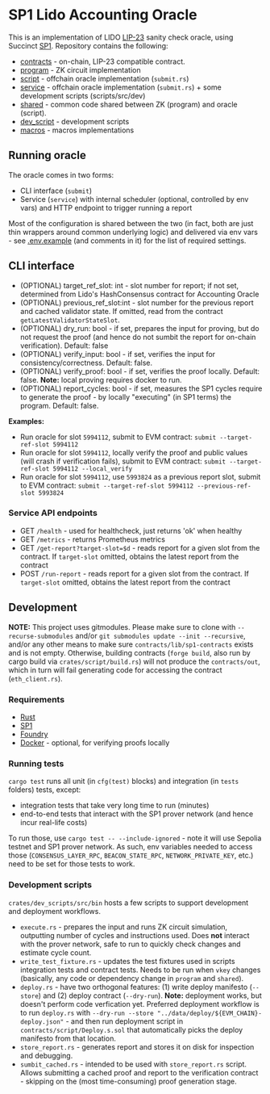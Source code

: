 # SP1 Lido Accounting Oracle

This is an implementation of LIDO [LIP-23][lip-23] sanity check oracle, using Succinct [SP1][sp1]. 
Repository contains the following:

* [contracts](contracts) - on-chain, LIP-23 compatible contract.
* [program](crates/program) - ZK circuit implementation
* [script](crates/script) - offchain oracle implementation (`submit.rs`)
* [service](crates/service) - offchain oracle implementation (`submit.rs`) + some development scripts (scripts/src/dev)
* [shared](crates/shared) - common code shared between ZK (program) and oracle (script).
* [dev_script](crates/dev_script/) - development scripts
* [macros](crates/macros/) - macros implementations

[lip-23]: https://github.com/lidofinance/lido-improvement-proposals/blob/develop/LIPS/lip-23.md
[sp1]: https://github.com/succinctlabs

## Running oracle

The oracle comes in two forms:
* CLI interface (`submit`)
* Service (`service`) with internal scheduler (optional, controlled by env vars) and HTTP endpoint to trigger running a report

Most of the configuration is shared between the two (in fact, both are just thin wrappers around common underlying logic) and
delivered via env vars - see [.env.example](.env.example) (and comments in it) for the list of required settings.

## CLI interface
* (OPTIONAL) target_ref_slot: int - slot number for report; if not set, determined from Lido's HashConsensus contract for Accounting Oracle
* (OPTIONAL) previous_ref_slot:int - slot number for the previous report and cached validator state. If omitted, read from the contract `getLatestValidatorStateSlot`.
* (OPTIONAL) dry_run: bool - if set, prepares the input for proving, but do not request the proof (and hence do not sumbit the report for on-chain verification). Default: false
* (OPTIONAL) verify_input: bool - if set, verifies the input for consistency/correctness. Default: false.
* (OPTIONAL) verify_proof: bool - if set, verifies the proof locally. Default: false. **Note:** local proving requires docker to run.
* (OPTIONAL) report_cycles: bool - if set, measures the SP1 cycles require to generate the proof - by locally "executing" (in SP1 terms) the program. Default: false.

**Examples:**

* Run oracle for slot `5994112`, submit to EVM contract: `submit --target-ref-slot 5994112`
* Run oracle for slot `5994112`, locally verify the proof and public values (will crash if verification fails), submit to EVM contract: `submit --target-ref-slot 5994112 --local_verify`
* Run oracle for slot `5994112`, use `5993824` as a previous report slot, submit to EVM contract: `submit --target-ref-slot 5994112 --previous-ref-slot 5993824`

### Service API endpoints

* GET `/health` - used for healthcheck, just returns 'ok' when healthy
* GET `/metrics` - returns Prometheus metrics
* GET `/get-report?target-slot=$d` - reads report for a given slot from the contract. If `target-slot` omitted, obtains the latest report from the contract
* POST `/run-report` - reads report for a given slot from the contract. If `target-slot` omitted, obtains the latest report from the contract


## Development

**NOTE:** This project uses gitmodules. Please make sure to clone with `--recurse-submodules` and/or 
`git submodules update --init --recursive`, and/or any other means to make sure `contracts/lib/sp1-contracts` exists
and is not empty. Otherwise, building contracts (`forge build`, also run by cargo build via `crates/script/build.rs`)
will not produce the `contracts/out`, which in turn will fail generating code for accessing the contract (`eth_client.rs`).

### Requirements

- [Rust](https://rustup.rs/)
- [SP1](https://succinctlabs.github.io/sp1/getting-started/install.html)
- [Foundry](https://book.getfoundry.sh/getting-started/installation)
- [Docker](https://docs.docker.com/get-started/get-docker/) - optional, for verifying proofs locally

### Running tests

`cargo test` runs all unit (in `cfg(test)` blocks) and integration (in `tests` folders) tests, except:
* integration tests that take very long time to run (minutes)
* end-to-end tests that interact with the SP1 prover network (and hence incur real-life costs)

To run those, use `cargo test -- --include-ignored` - note it will use Sepolia testnet and SP1 prover network. As such,
env variables needed to access those (`CONSENSUS_LAYER_RPC`, `BEACON_STATE_RPC`, `NETWORK_PRIVATE_KEY`, etc.) need to be
set for those tests to work.

### Development scripts

`crates/dev_scripts/src/bin` hosts a few scripts to support development and deployment workflows. 

* `execute.rs` - prepares the input and runs ZK circuit simulation, outputting number of cycles and instructions used.
Does **not** interact with the prover network, safe to run to quickly check changes and estimate cycle count.
* `write_test_fixture.rs` - updates the test fixtures used in scripts integration tests and contract tests. Needs to 
be run when `vkey` changes (basically, any code or dependency change in `program` and `shared`).
* `deploy.rs` - have two orthogonal features: (1) write deploy manifesto (`--store`) and (2) deploy contract (`--dry-run`).
**Note:** deployment works, but doesn't perform code verfication yet. Preferred deployment workflow is to run `deploy.rs`
with `--dry-run --store "../data/deploy/${EVM_CHAIN}-deploy.json"` - and then run deployment script in `contracts/script/Deploy.s.sol`
that automatically picks the deploy manifesto from that location.
* `store_report.rs` - generates report and stores it on disk for inspection and debugging.
* `sumbit_cached.rs` - intended to be used with `store_report.rs` script. Allows submitting a cached proof
and report to the verification contract - skipping on the (most time-consuming) proof generation stage.

